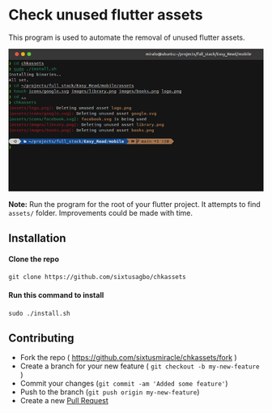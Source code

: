# Check unused flutter assets
This program is used to automate the removal of unused flutter assets.

![Screenshot](https://raw.githubusercontent.com/sixtusagbo/chkassets/main/screenshot.png)

**Note:** Run the program for the root of your flutter project. It attempts to
find `assets/` folder. Improvements could be made with time.

## Installation

#### Clone the repo
```
git clone https://github.com/sixtusagbo/chkassets
```

#### Run this command to install
```
sudo ./install.sh
```

## Contributing
- Fork the repo ( https://github.com/sixtusmiracle/chkassets/fork )
- Create a branch for your new feature ( `git checkout -b my-new-feature` )
- Commit your changes (`git commit -am 'Added some feature'`)
- Push to the branch (`git push origin my-new-feature`)
- Create a new [Pull Request](https://github.com/sixtusmiracle/chkassets/pulls)
